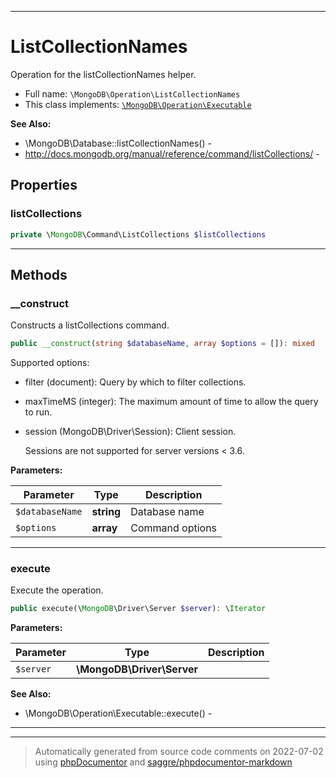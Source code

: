 ***

# ListCollectionNames

Operation for the listCollectionNames helper.



* Full name: `\MongoDB\Operation\ListCollectionNames`
* This class implements:
[`\MongoDB\Operation\Executable`](./Executable.md)

**See Also:**

* \MongoDB\Database::listCollectionNames() - 
* http://docs.mongodb.org/manual/reference/command/listCollections/ - 



## Properties


### listCollections



```php
private \MongoDB\Command\ListCollections $listCollections
```






***

## Methods


### __construct

Constructs a listCollections command.

```php
public __construct(string $databaseName, array $options = []): mixed
```

Supported options:

* filter (document): Query by which to filter collections.

* maxTimeMS (integer): The maximum amount of time to allow the query to
  run.

* session (MongoDB\Driver\Session): Client session.

  Sessions are not supported for server versions < 3.6.






**Parameters:**

| Parameter | Type | Description |
|-----------|------|-------------|
| `$databaseName` | **string** | Database name |
| `$options` | **array** | Command options |




***

### execute

Execute the operation.

```php
public execute(\MongoDB\Driver\Server $server): \Iterator
```








**Parameters:**

| Parameter | Type | Description |
|-----------|------|-------------|
| `$server` | **\MongoDB\Driver\Server** |  |



**See Also:**

* \MongoDB\Operation\Executable::execute() - 

***


***
> Automatically generated from source code comments on 2022-07-02 using [phpDocumentor](http://www.phpdoc.org/) and [saggre/phpdocumentor-markdown](https://github.com/Saggre/phpDocumentor-markdown)
